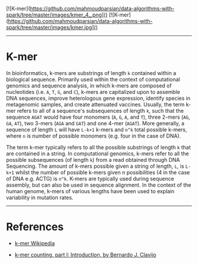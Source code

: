 [![K-mer](https://github.com/mahmoudparsian/data-algorithms-with-spark/tree/master/images/kmer_4_.png]()
[![K-mer](https://github.com/mahmoudparsian/data-algorithms-with-spark/tree/master/images/kmer.jpg]()

-----

K-mer
=====
In bioinformatics, k-mers are substrings of length 
`k` contained within a biological sequence. Primarily 
used within the context of computational genomics and 
sequence analysis, in which k-mers are composed of 
nucleotides (i.e. `A`, `T`, `G`, and `C`), k-mers are 
capitalized upon to assemble DNA sequences, improve 
heterologous gene expression, identify species in 
metagenomic samples, and create attenuated vaccines. 
Usually, the term k-mer refers to all of a sequence's 
subsequences of length `k`, such that the sequence 
`AGAT` would have four monomers (`A`, `G`, `A`, and `T`), 
three 2-mers (`AG`, `GA`, `AT`), two 3-mers (`AGA` and 
`GAT`) and one 4-mer (`AGAT`). More generally, a sequence 
of length `L` will have `L-k+1` k-mers and `n^k` total 
possible k-mers, where `n` is number of possible monomers 
(e.g. four in the case of DNA).

The term k-mer typically refers to all the possible 
substrings of length `k` that are contained in a string. 
In computational genomics, k-mers refer to all the possible 
subsequences (of length `k`) from a read obtained through 
DNA Sequencing. The amount of k-mers possible given a string 
of length, `L`, is `L-k+1` whilst the number of possible 
k-mers given n possibilities (4 in the case of DNA e.g. ACTG) 
is `n^k`. K-mers are typically used during sequence assembly, 
but can also be used in sequence alignment. In the context of 
the human genome, k-mers of various lengths have been used to 
explain variability in mutation rates. 

-----

References
==========

* [k-mer Wikipedia](https://en.wikipedia.org/wiki/K-mer)

* [k-mer counting, part I: Introduction, by Bernardo J. Clavijo](https://bioinfologics.github.io/post/2018/09/17/k-mer-counting-part-i-introduction/)

